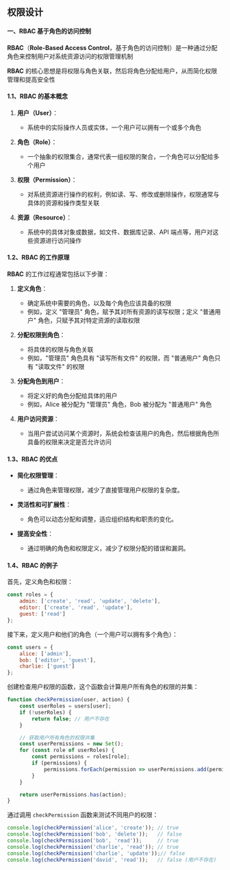 ## 权限设计

#### 一、RBAC 基于角色的访问控制

**RBAC**（**Role-Based Access Control**，基于角色的访问控制）是一种通过分配角色来控制用户对系统资源访问的权限管理机制

**RBAC** 的核心思想是将权限与角色关联，然后将角色分配给用户，从而简化权限管理和提高安全性

#### 1.1、RBAC 的基本概念

1. **用户（User）**：
   - 系统中的实际操作人员或实体，一个用户可以拥有一个或多个角色

2. **角色（Role）**：
   - 一个抽象的权限集合，通常代表一组权限的聚合，一个角色可以分配给多个用户

3. **权限（Permission）**：
   - 对系统资源进行操作的权利，例如读、写、修改或删除操作，权限通常与具体的资源和操作类型关联

4. **资源（Resource）**：
   - 系统中的具体对象或数据，如文件、数据库记录、API 端点等，用户对这些资源进行访问操作

#### 1.2、RBAC 的工作原理

**RBAC** 的工作过程通常包括以下步骤：

1. **定义角色**：
   - 确定系统中需要的角色，以及每个角色应该具备的权限
   - 例如，定义 "管理员" 角色，赋予其对所有资源的读写权限；定义 "普通用户" 角色，只赋予其对特定资源的读取权限
   
2. **分配权限到角色**：
   - 将具体的权限与角色关联
   - 例如，"管理员" 角色具有 "读写所有文件" 的权限，而 "普通用户" 角色只有 "读取文件" 的权限
   
3. **分配角色到用户**：
   - 将定义好的角色分配给具体的用户
   - 例如，Alice 被分配为 "管理员" 角色，Bob 被分配为 "普通用户" 角色
   
4. **用户访问资源**：
   - 当用户尝试访问某个资源时，系统会检查该用户的角色，然后根据角色所具备的权限来决定是否允许访问

#### 1.3、RBAC 的优点

- **简化权限管理**：
  - 通过角色来管理权限，减少了直接管理用户权限的复杂度。

- **灵活性和可扩展性**：
  - 角色可以动态分配和调整，适应组织结构和职责的变化。

- **提高安全性**：
  - 通过明确的角色和权限定义，减少了权限分配的错误和漏洞。

#### 1.4、RBAC 的例子

首先，定义角色和权限：

```javascript
const roles = {
    admin: ['create', 'read', 'update', 'delete'],
    editor: ['create', 'read', 'update'],
    guest: ['read']
};
```



接下来，定义用户和他们的角色（一个用户可以拥有多个角色）：

```javascript
const users = {
    alice: ['admin'],
    bob: ['editor', 'guest'],
    charlie: ['guest']
};
```

创建检查用户权限的函数，这个函数会计算用户所有角色的权限的并集：

```javascript
function checkPermission(user, action) {
    const userRoles = users[user];
    if (!userRoles) {
        return false; // 用户不存在
    }

    // 获取用户所有角色的权限并集
    const userPermissions = new Set();
    for (const role of userRoles) {
        const permissions = roles[role];
        if (permissions) {
            permissions.forEach(permission => userPermissions.add(permission));
        }
    }

    return userPermissions.has(action);
}
```

通过调用 `checkPermission` 函数来测试不同用户的权限：

```javascript
console.log(checkPermission('alice', 'create')); // true
console.log(checkPermission('bob', 'delete'));   // false
console.log(checkPermission('bob', 'read'));     // true
console.log(checkPermission('charlie', 'read')); // true
console.log(checkPermission('charlie', 'update'));// false
console.log(checkPermission('david', 'read'));   // false (用户不存在)
```
